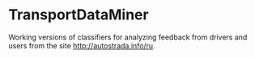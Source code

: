# TransportDataMiner
Working versions of classifiers for analyzing feedback from drivers and users from the site http://autostrada.info/ru.
